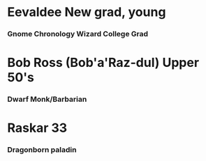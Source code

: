 
# Eevaldee New grad, young
### Gnome Chronology Wizard College Grad

# Bob Ross (Bob'a'Raz-dul) Upper 50's
### Dwarf Monk/Barbarian

# Raskar 33
### Dragonborn paladin